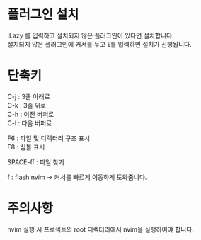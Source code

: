# 플러그인 설치
:Lazy 를 입력하고 설치되지 않은 플러그인이 있다면 설치합니다.  
설치되지 않은 플러그인에 커서를 두고 `i`를 입력하면 설치가 진행됩니다.

# 단축키
C-j : 3줄 아래로  
C-k : 3줄 위로  
C-h : 이전 버퍼로  
C-l : 다음 버퍼로  

F6 : 파일 및 디렉터리 구조 표시  
F8 : 심볼 표시  

SPACE-ff : 파일 찾기  

f : flash.nvim -> 커서를 빠르게 이동하게 도와줍니다.  

# 주의사항
nvim 실행 시 프로젝트의 root 디렉터리에서 nvim을 실행하여야 합니다.  
